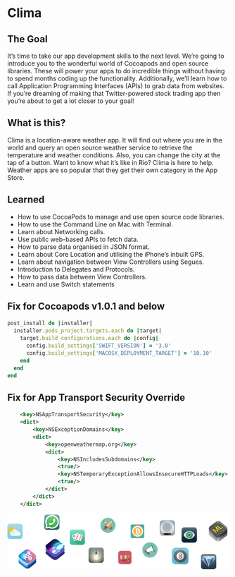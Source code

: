 # Clima

## The Goal

It’s time to take our app development skills to the next level. We’re going to introduce you to the wonderful world of Cocoapods and open source libraries. These will power your apps to do incredible things without having to spend months coding up the functionality. Additionally, we’ll learn how to call Application Programming Interfaces (APIs) to grab data from websites. If you’re dreaming of making that Twitter-powered stock trading app then you’re about to get a lot closer to your goal!

## What is this?

Clima is a location-aware weather app. It will find out where you are in the world and query an open source weather service to retrieve the temperature and weather conditions. Also, you can change the city at the tap of a button. Want to know what it’s like in Rio? Clima is here to help. Weather apps are so popular that they get their own category in the App Store.

## Learned

* How to use CocoaPods to manage and use open source code libraries. 
* How to use the Command Line on Mac with Terminal.
* Learn about Networking calls.
* Use public web-based APIs to fetch data.
* How to parse data organised in JSON format.
* Learn about Core Location and utilising the iPhone’s inbuilt GPS. 
* Learn about navigation between View Controllers using Segues.
* Introduction to Delegates and Protocols.
* How to pass data between View Controllers.
* Learn and use Switch statements



## Fix for Cocoapods v1.0.1 and below

```ruby
post_install do |installer|
  installer.pods_project.targets.each do |target|
    target.build_configurations.each do |config|
      config.build_settings['SWIFT_VERSION'] = '3.0'
      config.build_settings['MACOSX_DEPLOYMENT_TARGET'] = '10.10'
    end
  end
end
```

## Fix for App Transport Security Override

```XML
	<key>NSAppTransportSecurity</key>
	<dict>
		<key>NSExceptionDomains</key>
		<dict>
			<key>openweathermap.org</key>
			<dict>
				<key>NSIncludesSubdomains</key>
				<true/>
				<key>NSTemporaryExceptionAllowsInsecureHTTPLoads</key>
				<true/>
			</dict>
		</dict>
	</dict>
```

![End Banner](Documentation/readme-end-banner.png)

